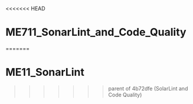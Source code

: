 <<<<<<< HEAD
# ME711_SonarLint_and_Code_Quality
=======
# ME11_SonarLint
>>>>>>> parent of 4b72dfe (SolarLint and Code Quality)
